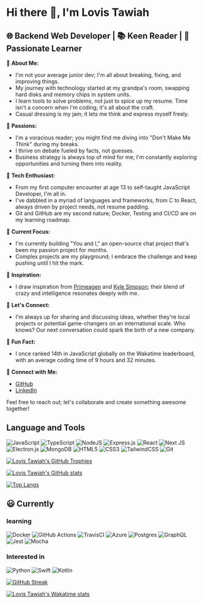# Hi there 👋, I'm Lovis Tawiah

## 🌐 Backend Web Developer | 📚 Keen Reader | 🧠 Passionate Learner

🚀 **About Me:**

- I'm not your average junior dev; I'm all about breaking, fixing, and improving things.
- My journey with technology started at my grandpa's room, swapping hard disks and memory chips in system units.
- I learn tools to solve problems, not just to spice up my resume. Time isn't a concern when I'm coding; it's all about the craft.
- Casual dressing is my jam; it lets me think and express myself freely.

🧠 **Passions:**

- I'm a voracious reader; you might find me diving into "Don't Make Me Think" during my breaks.
- I thrive on debate fueled by facts, not guesses.
- Business strategy is always top of mind for me; I'm constantly exploring opportunities and turning them into reality.

🤖 **Tech Enthusiast:**

- From my first computer encounter at age 13 to self-taught JavaScript Developer, I'm all in.
- I've dabbled in a myriad of languages and frameworks, from C to React, always driven by project needs, not resume padding.
- Git and GitHub are my second nature; Docker, Testing and CI/CD are on my learning roadmap.

🌱 **Current Focus:**

- I'm currently building "You and I," an open-source chat project that's been my passion project for months.
- Complex projects are my playground; I embrace the challenge and keep pushing until I hit the mark.

🌟 **Inspiration:**

- I draw inspiration from [Primeagen](https://x.com/ThePrimeagen) and [Kyle Simpson](https://me.getify.com/); their blend of crazy and intelligence resonates deeply with me.

💬 **Let's Connect:**

- I'm always up for sharing and discussing ideas, whether they're local projects or potential game-changers on an international scale. Who knows? Our next conversation could spark the birth of a new company.

👀 **Fun Fact:**

- I once ranked 14th in JavaScript globally on the Wakatime leaderboard, with an average coding time of 9 hours and 32 minutes.

🔗 **Connect with Me:**

- [GitHub](https://github.com/YourGitHubHandle)
- [LinkedIn](https://linkedin.com/in/YourLinkedInProfile)

Feel free to reach out; let's collaborate and create something awesome together!

## Language and Tools

![JavaScript](https://img.shields.io/badge/javascript-%23323330.svg?style=for-the-badge&logo=javascript&logoColor=%23F7DF1E)
![TypeScript](https://img.shields.io/badge/typescript-%23007ACC.svg?style=for-the-badge&logo=typescript&logoColor=white)
![NodeJS](https://img.shields.io/badge/node.js-6DA55F?style=for-the-badge&logo=node.js&logoColor=white)
![Express.js](https://img.shields.io/badge/express.js-%23404d59.svg?style=for-the-badge&logo=express&logoColor=%2361DAFB)
![React](https://img.shields.io/badge/react-%2320232a.svg?style=for-the-badge&logo=react&logoColor=%2361DAFB)
![Next JS](https://img.shields.io/badge/Next-black?style=for-the-badge&logo=next.js&logoColor=white)
![Electron.js](https://img.shields.io/badge/Electron-191970?style=for-the-badge&logo=Electron&logoColor=white)
![MongoDB](https://img.shields.io/badge/MongoDB-%234ea94b.svg?style=for-the-badge&logo=mongodb&logoColor=white)
![HTML5](https://img.shields.io/badge/html5-%23E34F26.svg?style=for-the-badge&logo=html5&logoColor=white)
![CSS3](https://img.shields.io/badge/css3-%231572B6.svg?style=for-the-badge&logo=css3&logoColor=white)
![TailwindCSS](https://img.shields.io/badge/tailwindcss-%2338B2AC.svg?style=for-the-badge&logo=tailwind-css&logoColor=white)
![Git](https://img.shields.io/badge/git-%23F05033.svg?style=for-the-badge&logo=git&logoColor=white)

[![Lovis Tawiah's GitHub Trophies](https://github-profile-trophy.vercel.app/?username=lovistawiah&no-frame=false&theme=darkhub)](https://github.com/lovistawiah/)

[![Lovis Tawiah's GitHub stats](https://github-readme-stats.vercel.app/api?username=lovistawiah&show_icons=true&theme=radical)](https://github.com/lovistawiah/)

[![Top Langs](https://github-readme-stats.vercel.app/api/top-langs/?username=lovistawiah&layout=compact&langs_count=8&card_width=320&theme=radical)](https://github.com/lovistawiah/)

## 😃 Currently

### learning

![Docker](https://img.shields.io/badge/docker-%230db7ed.svg?style=for-the-badge&logo=docker&logoColor=white)
![GitHub Actions](https://img.shields.io/badge/github%20actions-%232671E5.svg?style=for-the-badge&logo=githubactions&logoColor=white)
![TravisCI](https://img.shields.io/badge/travis%20ci-%232B2F33.svg?style=for-the-badge&logo=travis&logoColor=white)
![Azure](https://img.shields.io/badge/azure-%230072C6.svg?style=for-the-badge&logo=microsoftazure&logoColor=white)
![Postgres](https://img.shields.io/badge/postgres-%23316192.svg?style=for-the-badge&logo=postgresql&logoColor=white)
![GraphQL](https://img.shields.io/badge/-GraphQL-E10098?style=for-the-badge&logo=graphql&logoColor=white)
![Jest](https://img.shields.io/badge/-jest-%23C21325?style=for-the-badge&logo=jest&logoColor=white)
![Mocha](https://img.shields.io/badge/-mocha-%238D6748?style=for-the-badge&logo=mocha&logoColor=white)

### Interested in

![Python](https://img.shields.io/badge/python-3670A0?style=for-the-badge&logo=python&logoColor=ffdd54)
![Swift](https://img.shields.io/badge/swift-F54A2A?style=for-the-badge&logo=swift&logoColor=white)
![Kotlin](https://img.shields.io/badge/kotlin-%237F52FF.svg?style=for-the-badge&logo=kotlin&logoColor=white)

[![GitHub Streak](https://streak-stats.demolab.com/?user=lovistawiah&theme=radical)](https://git.io/streak-stats)

[![Lovis Tawiah's Wakatime stats](https://github-readme-stats.vercel.app/api/wakatime?username=lovistawiah&layout=compact&theme=radical)](https://wakatime.com/@lovistawiah)
